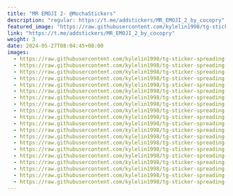 ```yaml
---
title: "MR EMOJI 2- @MochaStickers"
description: "regular: https://t.me/addstickers/MR_EMOJI_2_by_cocopry"
featured_image: "https://raw.githubusercontent.com/kylelin1998/tg-sticker-spreading-worldwide-images/main/img/36c14eaa-0763-45a9-8b66-4f5a21bb5563.jpg"
link: "https://t.me/addstickers/MR_EMOJI_2_by_cocopry"
weight: 3
date: 2024-05-27T08:04:45+08:00
images:
  - https://raw.githubusercontent.com/kylelin1998/tg-sticker-spreading-worldwide-images/main/img/36c14eaa-0763-45a9-8b66-4f5a21bb5563.jpg
  - https://raw.githubusercontent.com/kylelin1998/tg-sticker-spreading-worldwide-images/main/img/ff00916f-4061-4667-aef4-b3478edb8842.jpg
  - https://raw.githubusercontent.com/kylelin1998/tg-sticker-spreading-worldwide-images/main/img/5ddb9051-4984-44dd-a733-f7b223961651.jpg
  - https://raw.githubusercontent.com/kylelin1998/tg-sticker-spreading-worldwide-images/main/img/ceb95fd0-7acb-4eb0-a245-43fc2a125c8b.jpg
  - https://raw.githubusercontent.com/kylelin1998/tg-sticker-spreading-worldwide-images/main/img/97e7ec68-721f-432a-aaf7-ac8307f36f27.jpg
  - https://raw.githubusercontent.com/kylelin1998/tg-sticker-spreading-worldwide-images/main/img/09e63db2-46c6-497f-a887-bb77f53e5053.jpg
  - https://raw.githubusercontent.com/kylelin1998/tg-sticker-spreading-worldwide-images/main/img/7a2f789d-ee02-4690-9ab9-7ff4e3503131.jpg
  - https://raw.githubusercontent.com/kylelin1998/tg-sticker-spreading-worldwide-images/main/img/4b323af3-4281-4ba3-8b37-72be45751b44.jpg
  - https://raw.githubusercontent.com/kylelin1998/tg-sticker-spreading-worldwide-images/main/img/b43522f3-2da8-4289-b197-865f41c99f5a.jpg
  - https://raw.githubusercontent.com/kylelin1998/tg-sticker-spreading-worldwide-images/main/img/89ff8518-8ee1-42ef-bb42-34f7a381ad9b.jpg
  - https://raw.githubusercontent.com/kylelin1998/tg-sticker-spreading-worldwide-images/main/img/515f8bed-f6d2-43f1-b2bd-568d6743415d.jpg
  - https://raw.githubusercontent.com/kylelin1998/tg-sticker-spreading-worldwide-images/main/img/13e3f00a-f7d7-4300-821d-578020aa9fc6.jpg
  - https://raw.githubusercontent.com/kylelin1998/tg-sticker-spreading-worldwide-images/main/img/29a88d62-a18b-44df-853e-b8e0e16f5b4a.jpg
  - https://raw.githubusercontent.com/kylelin1998/tg-sticker-spreading-worldwide-images/main/img/9c50bf34-df3b-44af-8530-912a8dd846fa.jpg
  - https://raw.githubusercontent.com/kylelin1998/tg-sticker-spreading-worldwide-images/main/img/34eb6c4a-365e-497d-ab24-7113dcac885f.jpg
  - https://raw.githubusercontent.com/kylelin1998/tg-sticker-spreading-worldwide-images/main/img/32d0e022-58ce-4bd3-b292-de784e275b92.jpg
  - https://raw.githubusercontent.com/kylelin1998/tg-sticker-spreading-worldwide-images/main/img/1e34de68-4442-4c91-9188-00a44f4c6834.jpg
  - https://raw.githubusercontent.com/kylelin1998/tg-sticker-spreading-worldwide-images/main/img/bd6081f8-5cda-48a1-bf09-7a1195d368ca.jpg
  - https://raw.githubusercontent.com/kylelin1998/tg-sticker-spreading-worldwide-images/main/img/58e76af8-a617-47f4-affb-77ebdd52ff06.jpg
  - https://raw.githubusercontent.com/kylelin1998/tg-sticker-spreading-worldwide-images/main/img/eae5a97d-df42-4a7a-a293-fff62ee7495b.jpg
---
```

